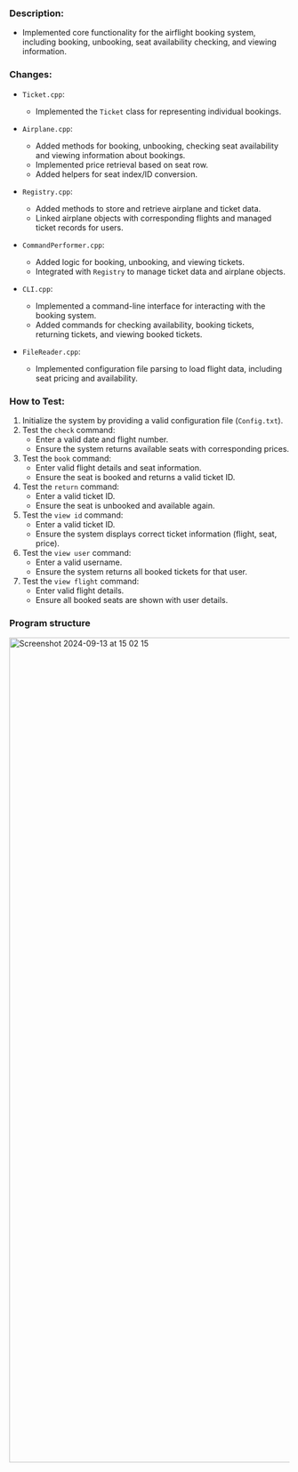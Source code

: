 ### Description:
- Implemented core functionality for the airflight booking system, including booking, unbooking, seat availability checking, and viewing information.

### Changes:
- `Ticket.cpp`: 
  - Implemented the `Ticket` class for representing individual bookings.

- `Airplane.cpp`: 
  - Added methods for booking, unbooking, checking seat availability and viewing information about bookings.
  - Implemented price retrieval based on seat row.
  - Added helpers for seat index/ID conversion.

- `Registry.cpp`: 
  - Added methods to store and retrieve airplane and ticket data.
  - Linked airplane objects with corresponding flights and managed ticket records for users.

- `CommandPerformer.cpp`: 
  - Added logic for booking, unbooking, and viewing tickets.
  - Integrated with `Registry` to manage ticket data and airplane objects.

- `CLI.cpp`: 
  - Implemented a command-line interface for interacting with the booking system.
  - Added commands for checking availability, booking tickets, returning tickets, and viewing booked tickets.

- `FileReader.cpp`: 
  - Implemented configuration file parsing to load flight data, including seat pricing and availability.

### How to Test:
1. Initialize the system by providing a valid configuration file (`Config.txt`).
2. Test the `check` command:
   - Enter a valid date and flight number.
   - Ensure the system returns available seats with corresponding prices.
3. Test the `book` command:
   - Enter valid flight details and seat information.
   - Ensure the seat is booked and returns a valid ticket ID.
4. Test the `return` command:
   - Enter a valid ticket ID.
   - Ensure the seat is unbooked and available again.
5. Test the `view id` command:
   - Enter a valid ticket ID.
   - Ensure the system displays correct ticket information (flight, seat, price).
6. Test the `view user` command:
   - Enter a valid username.
   - Ensure the system returns all booked tickets for that user.
7. Test the `view flight` command:
   - Enter valid flight details.
   - Ensure all booked seats are shown with user details.
   
  ### Program structure
  
<img width="1484" alt="Screenshot 2024-09-13 at 15 02 15" src="https://github.com/user-attachments/assets/20e0f7e6-1152-4392-aead-99a57a279ab5">
